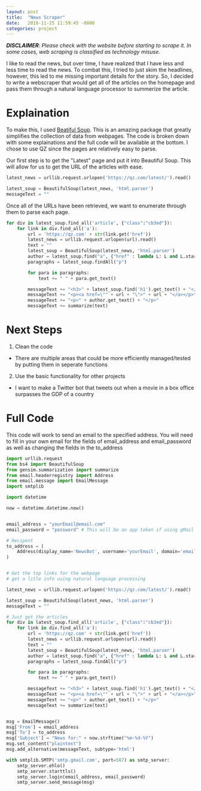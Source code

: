 ```yaml
---
layout: post
title:  "News Scraper"
date:   2018-11-25 11:59:45 -0800
categories: project
---
```

***DISCLAIMER***: *Please check with the website before starting to scrape it. In some cases,*
*web scraping is classified as technology misuse.*

I like to read the news, but over time, I have realized that I have less and less 
time to read the news. To combat this, I tried to just skim the headlines, however,
this led to me missing important details for the story. So, I decided to write a webscraper 
that would get all of the articles on the homepage and pass them through a natural language 
processor to summerize the article.

# Explaination

To make this, I used [Beatiful Soup](https://www.crummy.com/software/BeautifulSoup/). This is 
an amazing package that greatly simplifies the collection of data from webpages. The code is 
broken down with some explainations and the full code will be available at the bottom. I chose 
to use QZ since the pages are relatively easy to parse.

Our first step is to get the "Latest" page and put it into Beautiful Soup. This will allow for us 
to get the URL of the articles with ease.
```python
latest_news = urllib.request.urlopen('https://qz.com/latest/').read()

latest_soup = BeautifulSoup(latest_news, 'html.parser')
messageText = ""
```
Once all of the URLs have been retrieved, we want to enumerate through them to parse each page.

```python
for div in latest_soup.find_all('article', {"class":"cb3ed"}):
    for link in div.find_all('a'):
        url = 'https://qz.com' + str(link.get('href'))
        latest_news = urllib.request.urlopen(url).read()
        text = ""
        latest_soup = BeautifulSoup(latest_news, 'html.parser')
        author = latest_soup.find("a", {"href" : lambda L: L and L.startswith('/author/')})
        paragraphs = latest_soup.findAll("p")

        for para in paragraphs:
            text += " " + para.get_text()

        messageText += "<h3>" + latest_soup.find('h1').get_text() + "</h3>"
        messageText += "<p><a href=\"" + url + "\">" + url + "</a></p>"
        messageText += "<p>" + author.get_text() + "</p>"
        messageText += summarize(text)
```

# Next Steps
1. Clean the code
  * There are multiple areas that could be more efficiently managed/tested by putting them in seperate functions
2. Use the basic functionality for other projects
  * I want to make a Twitter bot that tweets out when a movie in a box office surpasses the GDP of a country

# Full Code

This code will work to send an email to the specified address. You will need to fill in your own email for the fields of email_address and email_password as well as changing the fields in the to_address

```python
import urllib.request
from bs4 import BeautifulSoup
from gensim.summarization import summarize
from email.headerregistry import Address
from email.message import EmailMessage
import smtplib

import datetime

now = datetime.datetime.now()


email_address = "yourEmail@email.com"
email_password = "password" # This will be an app token if using gMail

# Recipent
to_address = (
    Address(display_name='NewsBot', username='yourEmail', domain='email.com'),
)


# Get the top links for the webpage
# get a litle info using natural language processing

latest_news = urllib.request.urlopen('https://qz.com/latest/').read()

latest_soup = BeautifulSoup(latest_news, 'html.parser')
messageText = ""

# Just get the articles
for div in latest_soup.find_all('article', {"class":"cb3ed"}):
    for link in div.find_all('a'):
        url = 'https://qz.com' + str(link.get('href'))
        latest_news = urllib.request.urlopen(url).read()
        text = ""
        latest_soup = BeautifulSoup(latest_news, 'html.parser')
        author = latest_soup.find("a", {"href" : lambda L: L and L.startswith('/author/')})
        paragraphs = latest_soup.findAll("p")

        for para in paragraphs:
            text += " " + para.get_text()

        messageText += "<h3>" + latest_soup.find('h1').get_text() + "</h3>"
        messageText += "<p><a href=\"" + url + "\">" + url + "</a></p>"
        messageText += "<p>" + author.get_text() + "</p>"
        messageText += summarize(text)


msg = EmailMessage()
msg['From'] = email_address
msg['To'] = to_address
msg['Subject'] = "News for:" + now.strftime("%m-%d-%Y")
msg.set_content("plaintext")
msg.add_alternative(messageText, subtype='html')

with smtplib.SMTP('smtp.gmail.com', port=587) as smtp_server:
    smtp_server.ehlo()
    smtp_server.starttls()
    smtp_server.login(email_address, email_password)
    smtp_server.send_message(msg)
```
